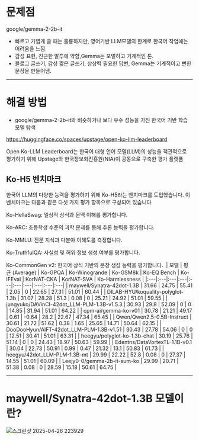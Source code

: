 # 문제점
google/gemma-2-2b-it
- 빠르고 가볍게 쓸 때는 훌륭하지만, 영어기반 LLM모델의 한계로 한국어 작업에는 어려움을 느낌.
- 감성 표현, 친근한 말투에 약함,Gemma는 포멀하고 기계적인 톤.
- 블로그 글쓰기, 감성 짧은 글쓰기, 상상력 필요한 답변, Gemma는 기계적이고 뻔한 문장을 만들어냄.

--------
# 해결 방법

- google/gemma-2-2b-it와 비슷하거나  보다 우수 성능을 가진 한국어 기반 학습 모델 탐색
  
https://huggingface.co/spaces/upstage/open-ko-llm-leaderboard

 Open Ko-LLM Leaderboard는 한국어 대형 언어 모델(LLM)의 성능을 객관적으로 평가하기 위해 Upstage와 한국정보화진흥원(NIA)이 공동으로 구축한 평가 플랫폼

 


## Ko-H5 벤치마크
한국어 LLM의 다양한 능력을 평가하기 위해 Ko-H5라는 벤치마크를 도입했습니다. 이 벤치마크는 다음과 같은 다섯 가지 평가 항목으로 구성되어 있습니다

  Ko-HellaSwag: 일상적 상식과 문맥 이해를 평가합니다.

  Ko-ARC: 초등학생 수준의 과학 문제를 통해 추론 능력을 평가합니다.

  Ko-MMLU: 전문 지식과 다분야 이해도를 측정합니다.

  Ko-TruthfulQA: 사실성 및 허위 정보 생성 여부를 평가합니다.

  Ko-CommonGen v2: 한국어 상식 기반의 문장 생성 능력을 평가합니다.
​
| 모델 | 평균 (Average) | Ko-GPQA | Ko-Winogrande | Ko-GSM8k | Ko-EQ Bench | Ko-IFEval | KorNAT-CKA | KorNAT-SVA | Ko-Harmlessness |
|:---|:---|:---|:---|:---|:---|:---|:---|:---|:---|
| maywell/Synatra-42dot-1.3B | 31.66 | 24.75 | 55.41 | 2.05 | 0 | 22.65 | 27.31 | 51.01 | 60.44 |
| DILAB-HYU/koquality-polyglot-1.3b | 31.07 | 28.28 | 51.3 | 0.08 | 0 | 25.21 | 24.92 | 51.01 | 59.55 |
| jungyuko/DAVinCI-42dot_LLM-PLM-1.3B-v1.5.3 | 30.93 | 29.8 | 52.09 | 0 | 0 | 14.85 | 31.94 | 51.01 | 64.22 |
| cpm-ai/gemma-ko-v01 | 30.78 | 21.21 | 49.17 | 0.61 | -0.64 | 28.2 | 22.67 | 47.34 | 65.45 |
| Qwen/Qwen2.5-0.5B-Instruct | 30.61 | 21.72 | 51.62 | 0.38 | 1.65 | 25.65 | 14.71 | 50.64 | 62.15 |
| DooDooHyun/AIFT-42dot_LLM-PLM-1.3B-v1.51 | 30.43 | 27.78 | 54.06 | 0 | 0 | 12.51 | 30.41 | 51.01 | 63.31 |
| heegyu/polyglot-ko-1.3b-chat | 30.19 | 25.76 | 51.14 | 0 | 0 | 24.43 | 18.97 | 50.63 | 59.99 |
| Edentns/DataVortexTL-1.1B-v0.1 | 30.04 | 22.73 | 50.91 | 0.99 | 0.47 | 21.32 | 13.1 | 50.83 | 61.73 |
| heegyu/42dot_LLM-PLM-1.3B-mt | 29.99 | 22.22 | 52.8 | 0.08 | 0 | 27.37 | 14.55 | 51.01 | 60.09 |
| Leejy0-0/gemma-2b-it-sum-ko | 29.99 | 20.71 | 51.38 | 0.08 | 0 | 28.59 | 15.18 | 50.61 | 64.75 |


--------
# maywell/Synatra-42dot-1.3B 모델이란?

![스크린샷 2025-04-26 223929](https://github.com/user-attachments/assets/d5952cbc-663c-4414-99df-27e3f5181474)




